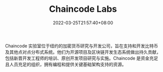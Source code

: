 ﻿---
weight: 
title: "Chaincode Labs"
description: "Chaincode 实验室位于纽约的加密货币研究与开发公司，旨在支持和开发比特币及其他点对点分布式系统"
date: 2022-03-25T21:57:40+08:00
lastmod: 2022-03-25T16:45:40+08:00
draft: false
authors: ["Metabd"]
featuredImage: "chaincode-labs.png"
link: ""
tags: ["研究机构","Chaincode Labs"]
categories: ["navigation"]
navigation: ["研究机构"]
lightgallery: true
toc: true
pinned: false
recommend: false
recommend1: false
---
Chaincode 实验室位于纽约的加密货币研究与开发公司，旨在支持和开发比特币及其他点对点分布式系统。他们为开源项目及区块链开发生态系统做出持久贡献，包括新晋开发工程师的培训、原创开发项目研究与实施。Chaincode 是资金充足且人员充足的组织，拥有编程和提供关键基础架构支持的资源。
